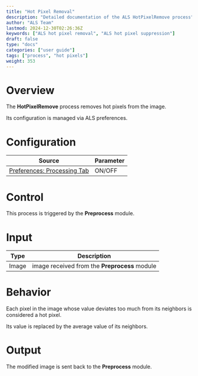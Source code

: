 ```yaml
---
title: "Hot Pixel Removal"
description: "Detailed documentation of the ALS HotPixelRemove process"
author: "ALS Team"
lastmod: 2024-12-30T02:26:36Z
keywords: ["ALS hot pixel removal", "ALS hot pixel suppression"]
draft: false
type: "docs"
categories: ["user guide"]
tags: ["process", "hot pixels"]
weight: 353
---
```


# Overview

The **HotPixelRemove** process removes hot pixels from the image.

Its configuration is managed via ALS preferences.

# Configuration

| Source                                                                         | Parameter |
|--------------------------------------------------------------------------------|-----------|
| [Preferences: Processing Tab](../../../preferences/processing/#hot-remove)     | ON/OFF    |  

# Control

This process is triggered by the **Preprocess** module.

# Input

| Type  | Description                                  |
|-------|----------------------------------------------|
| Image | image received from the **Preprocess** module |

# Behavior

Each pixel in the image whose value deviates too much from its neighbors is considered a hot pixel.

Its value is replaced by the average value of its neighbors.

# Output

The modified image is sent back to the **Preprocess** module.